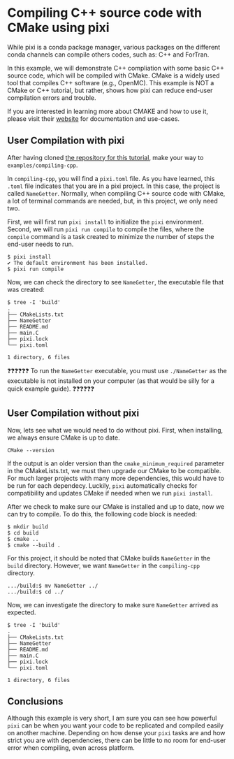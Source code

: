 # Compiling C++ source code with CMake using pixi
While pixi is a conda package manager, various packages on the different conda channels can compile others codes, such as: C++ and ForTran. 

In this example, we will demonstrate C++ compliation with some basic C++ source code, which will be compiled with CMake. CMake is a widely used tool that compiles C++ software (e.g., OpenMC). This example is NOT a CMake or C++ tutorial, but rather, shows how pixi can reduce end-user compilation errors and trouble.

If you are interested in learning more about CMAKE and how to use it, please visit their [website](https://cmake.org/) for documentation and use-cases.

## User Compilation with pixi
After having cloned [the repository for this tutorial](https://github.com/jspecht3/pixi-tutorial), make your way to `examples/compiling-cpp`.
 
In `compiling-cpp`, you will find a `pixi.toml` file. As you have learned, this `.toml` file indicates that you are in a pixi project. In this case, the project is called `NameGetter`. Normally, when compiling C++ source code with CMake, a lot of terminal commands are needed, but, in this project, we only need two. 

First, we will first run `pixi install` to initialize the `pixi` environment. Second, we will run `pixi run compile` to compile the files, where the `compile` command is a task created to minimize the number of steps the end-user needs to run.
```
$ pixi install
✔️ The default environment has been installed.
$ pixi run compile
```

Now, we can check the directory to see `NameGetter`, the executable file that was created:
```
$ tree -I 'build'
.
├── CMakeLists.txt
├── NameGetter
├── README.md
├── main.C
├── pixi.lock
└── pixi.toml

1 directory, 6 files
```

❓❓❓❓❓❓ To run the `NameGetter` executable, you must use `./NameGetter` as the executable is not installed on your computer (as that would be silly for a quick example guide). ❓❓❓❓❓❓

## User Compilation without pixi
Now, lets see what we would need to do without pixi. First, when installing, we always ensure CMake is up to date.
```
CMake --version
```
If the output is an older version than the `cmake_minimum_required` parameter in the CMakeLists.txt, we must then upgrade our CMake to be compatible. For much larger projects with many more dependencies, this would have to be run for each dependecy. Luckily, `pixi` automatically checks for compatibility and updates CMake if needed when we run `pixi install`.

After we check to make sure our CMake is installed and up to date, now we can try to compile. To do this, the following code block is needed:
```
$ mkdir build
$ cd build
$ cmake ..
$ cmake --build .
```

For this project, it should be noted that CMake builds `NameGetter` in the `build` directory. However, we want `NameGetter` in the `compiling-cpp` directory.
```
.../build:$ mv NameGetter ../
.../build:$ cd ../
```

Now, we can investigate the directory to make sure `NameGetter` arrived as expected.
```
$ tree -I 'build'
.
├── CMakeLists.txt
├── NameGetter
├── README.md
├── main.C
├── pixi.lock
└── pixi.toml

1 directory, 6 files
```

## Conclusions
Although this example is very short, I am sure you can see how powerful `pixi` can be when you want your code to be replicated and compiled easily on another machine. Depending on how dense your `pixi` tasks are and how strict you are with dependencies, there can be little to no room for end-user error when compiling, even across platform.

